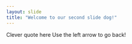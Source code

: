```yaml
---
layout: slide
title: "Welcome to our second slide dog!"
---
```

Clever quote here
Use the left arrow to go back!
